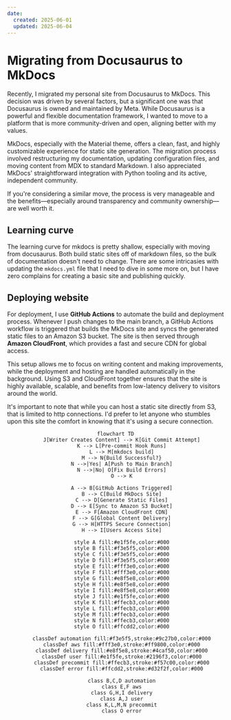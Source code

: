 ```yaml
---
date:
  created: 2025-06-01
  updated: 2025-06-04
---
```


# Migrating from Docusaurus to MkDocs

Recently, I migrated my personal site from Docusaurus to MkDocs. This decision was driven by several factors, but a significant one was that Docusaurus is owned and maintained by Meta. While Docusaurus is a powerful and flexible documentation framework, I wanted to move to a platform that is more community-driven and open, aligning better with my values.

MkDocs, especially with the Material theme, offers a clean, fast, and highly customizable experience for static site generation. The migration process involved restructuring my documentation, updating configuration files, and moving content from MDX to standard Markdown. I also appreciated MkDocs' straightforward integration with Python tooling and its active, independent community.

If you're considering a similar move, the process is very manageable and the benefits—especially around transparency and community ownership—are well worth it.

## Learning curve

The learning curve for mkdocs is pretty shallow, especially with moving from docusaurus. Both build static sites off of markdown files, so the bulk of documentation doesn't need to change. There are some intricasies with updating the `mkdocs.yml` file that I need to dive in some more on, but I have zero complains for creating a basic site and publishing quickly.

## Deploying website

For deployment, I use **GitHub Actions** to automate the build and deployment process. Whenever I push changes to the main branch, a GitHub Actions workflow is triggered that builds the MkDocs site and syncs the generated static files to an Amazon S3 bucket. The site is then served through **Amazon CloudFront**, which provides a fast and secure CDN for global access.

This setup allows me to focus on writing content and making improvements, while the deployment and hosting are handled automatically in the background. Using S3 and CloudFront together ensures that the site is highly available, scalable, and benefits from low-latency delivery to visitors around the world.  

It's important to note that while you can host a static site directly from S3, that is limited to http connections. I'd prefer to let anyone who stumbles upon this site the comfort in knowing that it's using a secure connection.


<div style="text-align: center">

```mermaid
flowchart TD
    J[Writer Creates Content] --> K[Git Commit Attempt]
    K --> L[Pre-commit Hook Runs]
    L --> M[mkdocs build]
    M --> N{Build Successful?}
    N -->|Yes| A[Push to Main Branch]
    N -->|No| O[Fix Build Errors]
    O --> K
    
    A --> B[GitHub Actions Triggered]
    B --> C[Build MkDocs Site]
    C --> D[Generate Static Files]
    D --> E[Sync to Amazon S3 Bucket]
    E --> F[Amazon CloudFront CDN]
    F --> G[Global Content Delivery]
    G --> H[HTTPS Secure Connection]
    H --> I[Users Access Site]
    
    style A fill:#e1f5fe,color:#000
    style B fill:#f3e5f5,color:#000
    style C fill:#f3e5f5,color:#000
    style D fill:#f3e5f5,color:#000
    style E fill:#fff3e0,color:#000
    style F fill:#fff3e0,color:#000
    style G fill:#e8f5e8,color:#000
    style H fill:#e8f5e8,color:#000
    style I fill:#e8f5e8,color:#000
    style J fill:#e1f5fe,color:#000
    style K fill:#ffecb3,color:#000
    style L fill:#ffecb3,color:#000
    style M fill:#ffecb3,color:#000
    style N fill:#ffecb3,color:#000
    style O fill:#ffcdd2,color:#000
    
    classDef automation fill:#f3e5f5,stroke:#9c27b0,color:#000
    classDef aws fill:#fff3e0,stroke:#ff9800,color:#000
    classDef delivery fill:#e8f5e8,stroke:#4caf50,color:#000
    classDef user fill:#e1f5fe,stroke:#2196f3,color:#000
    classDef precommit fill:#ffecb3,stroke:#f57c00,color:#000
    classDef error fill:#ffcdd2,stroke:#d32f2f,color:#000
    
    class B,C,D automation
    class E,F aws
    class G,H,I delivery
    class A,J user
    class K,L,M,N precommit
    class O error
```
</div>